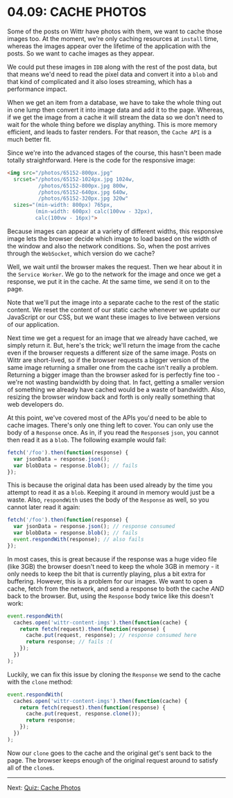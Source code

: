 # 04.09: CACHE PHOTOS

Some of the posts on Wittr have photos with them, we want to cache those images too. At the moment, we're only caching resources at `install` time, whereas the images appear over the lifetime of the application with the posts. So we want to cache images as they appear.

We could put these images in `IDB` along with the rest of the post data, but that means we'd need to read the pixel data and convert it into a `blob` and that kind of complicated and it also loses streaming, which has a performance impact.

When we get an item from a database, we have to take the whole thing out in one lump then convert it into image data and add it to the page. Whereas, if we get the image from a cache it will stream the data so we don't need to wait for the whole thing before we display anything. This is more memory efficient, and leads to faster renders. For that reason, the `Cache API` is a much better fit.

Since we're into the advanced stages of the course, this hasn't been made totally straightforward. Here is the code for the responsive image:

```html
<img src="/photos/65152-800px.jpg"
  srcset="/photos/65152-1024px.jpg 1024w,
          /photos/65152-800px.jpg 800w,
          /photos/65152-640px.jpg 640w,
          /photos/65152-320px.jpg 320w"
  sizes="(min-width: 800px) 765px,
         (min-width: 600px) calc(100vw - 32px),
         calc(100vw - 16px)">
```

Because images can appear at a variety of different widths, this responsive image lets the browser decide which image to load based on the width of the window and also the network conditions. So, when the post arrives through the `WebSocket`, which version do we cache?

Well, we wait until the browser makes the request. Then we hear about it in the `Service Worker`. We go to the network for the image and once we get a response, we put it in the cache. At the same time, we send it on to the page.

Note that we'll put the image into a separate cache to the rest of the static content. We reset the content of our static cache whenever we update our JavaScript or our CSS, but we want these images to live between versions of our application.

Next time we get a request for an image that we already have cached, we simply return it. But, here's the trick; we'll return the image from the cache even if the browser requests a different size of the same image. Posts on Wittr are short-lived, so if the browser requests a bigger version of the same image returning a smaller one from the cache isn't really a problem. Returning a bigger image than the browser asked for is perfectly fine too - we're not wasting bandwidth by doing that. In fact, getting a smaller version of something we already have cached would be a waste of bandwidth. Also, resizing the browser window back and forth is only really something that web developers do.

At this point, we've covered most of the APIs you'd need to be able to cache images. There's only one thing left to cover. You can only use the body of a `Response` once. As in, if you read the `Response`s `json`, you cannot then read it as a `blob`. The following example would fail:

```js
fetch('/foo').then(function(response) {
  var jsonData = response.json();
  var blobData = response.blob(); // fails
});
```

This is because the original data has been used already by the time you attempt to read it as a `blob`. Keeping it around in memory would just be a waste. Also, `respondWith` uses the body of the `Response` as well, so you cannot later read it again:

```js
fetch('/foo').then(function(response) {
  var jsonData = response.json(); // response consumed
  var blobData = response.blob(); // fails
  event.respondWith(response); // also fails
});
```

In most cases, this is great because if the response was a huge video file (like 3GB) the browser doesn't need to keep the whole 3GB in memory - it only needs to keep the bit that is currently playing, plus a bit extra for buffering. However, this is a problem for our images. We want to open a cache, fetch from the network, and send a response to both the cache _AND_ back to the browser. But, using the `Response` body twice like this doesn't work:

```js
event.respondWith(
  caches.open('wittr-content-imgs').then(function(cache) {
    return fetch(request).then(function(response) {
      cache.put(request, response); // response consumed here
      return response; // fails :(
    });
  })
);
```

Luckily, we can fix this issue by cloning the `Response` we send to the cache with the `clone` method:

```js
event.respondWith(
  caches.open('wittr-content-imgs').then(function(cache) {
    return fetch(request).then(function(response) {
      cache.put(request, response.clone());
      return response;
    });
  })
);
```

Now our `clone` goes to the cache and the original get's sent back to the page. The browser keeps enough of the original request around to satisfy all of the `clone`s.

---

Next: [Quiz: Cache Photos](./10-quiz-cache-photos.md)
